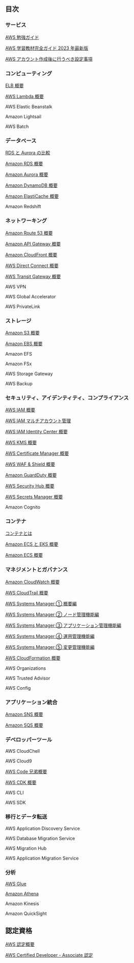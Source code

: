 
## 目次

### サービス

[AWS 勉強ガイド](/articles_base/aws-study-guide.md)

[AWS 学習教材完全ガイド 2023 年最新版](/articles_base/aws-study-guide-2023.md)

[AWS アカウント作成後に行うべき設定事項](/articles_base/aws-account-Initial-setting.md)

### コンピューティング

[ELB 概要](/articles_base/elb-overview.md)

[AWS Lambda 概要](/articles_base/lambda-overview.md)

AWS Elastic Beanstalk

Amazon Lightsail

AWS Batch

### データベース

[RDS と Aurora の比較](/articles_base/rds-aurora-overview.md)

[Amazon RDS 概要](/articles_base/rds-overview.md)

[Amazon Aurora 概要](/articles_base/aurora-overview.md)

[Amazon DynamoDB 概要](/articles_base/dynamodb-overview.md)

[Amazon ElastiCache 概要](/articles_base/elasticache-overview.md)

Amazon Redshift

### ネットワーキング

[Amazon Route 53 概要](/articles_base/route53-overview.md)

[Amazon API Gateway 概要](/articles_base/apigw-overview.md)

[Amazon CloudFront 概要](/articles_base/cloudfront-overview.md)

[AWS Direct Connect 概要](/articles_base/directconnect-overview.md)

[AWS Transit Gateway 概要](/articles_base/transitgw-overview.md)

AWS VPN

AWS Global Accelerator

AWS PrivateLink

### ストレージ

[Amazon S3 概要](/articles_base/s3-overview.md)

[Amazon EBS 概要](/articles_base/ebs-overview.md)

Amazon EFS

Amazon FSx

AWS Storage Gateway

AWS Backup

### セキュリティ、アイデンティティ、コンプライアンス

[AWS IAM 概要](/articles_base/iam-overview.md)

[AWS IAM マルチアカウント管理](/articles_base/iam-multi-account.md)

[AWS IAM Identity Center 概要](/articles_base/iam-identity-center-overview.md)

[AWS KMS 概要](/articles_base/kms-overview.md)

[AWS Certificate Manager 概要](/articles_base/acm-overview.md)

[AWS WAF & Shield 概要](/articles_base/waf-and-shield-overview.md)

[Amazon GuardDuty 概要](/articles_base/guardduty-overview.md)

[AWS Security Hub 概要](/articles_base/securityhub-overview.md)

[AWS Secrets Manager 概要](/articles_base/secretsmanager-overview.md)

Amazon Cognito

### コンテナ

[コンテナとは](/articles_base/container-overview.md)

[Amazon ECS と EKS 概要](/articles_base/ecs-vs-eks.md)

[Amazon ECS 概要](/articles_base/ecs-overview.md)

### マネジメントとガバナンス

[Amazon CloudWatch 概要](/articles_base/cloudwatch-overview.md)

[AWS CloudTrail 概要](/articles_base/cloudtrail-overview.md)

[AWS Systems Manager ① 概要編](/articles_base/ssm-overview.md)

[AWS Systems Manager ② ノード管理機能編](/articles_base/ssm-nodes-overview.md)

[AWS Systems Manager ③ アプリケーション管理機能編](/articles_base/ssm-apps-overview.md)

[AWS Systems Manager ④ 運用管理機能編](/articles_base/ssm-ops-overview.md)

[AWS Systems Manager ⑤ 変更管理機能編](/articles_base/ssm-changes-overview.md)

[AWS CloudFormation 概要](/articles_base/cfn-overview.md)

AWS Organizations

AWS Trusted Advisor

AWS Config

### アプリケーション統合

[Amazon SNS 概要](/articles_base/sns-overview.md)

[Amazon SQS 概要](/articles_base/sqs-overview.md)

### デベロッパーツール

AWS CloudChell

AWS Cloud9

[AWS Code 兄弟概要](/articles_base/codexx-overview.md)

[AWS CDK 概要](/articles_base/cdk-overview.md)

AWS CLI

AWS SDK

### 移行とデータ転送

AWS Application Discovery Service

AWS Database Migration Service

AWS Migration Hub

AWS Application Migration Service

### 分析

[AWS Glue](/articles_base/glue-overview.md)

[Amazon Athena](/articles_base/athena-overview.md)

Amazon Kinesis

Amazon QuickSight

## 認定資格

[AWS 認定概要](/articles_base/aws-certification.md)

[AWS Certified Developer - Associate 認定](/articles_base/aws-certified-dva-keyword.md)
